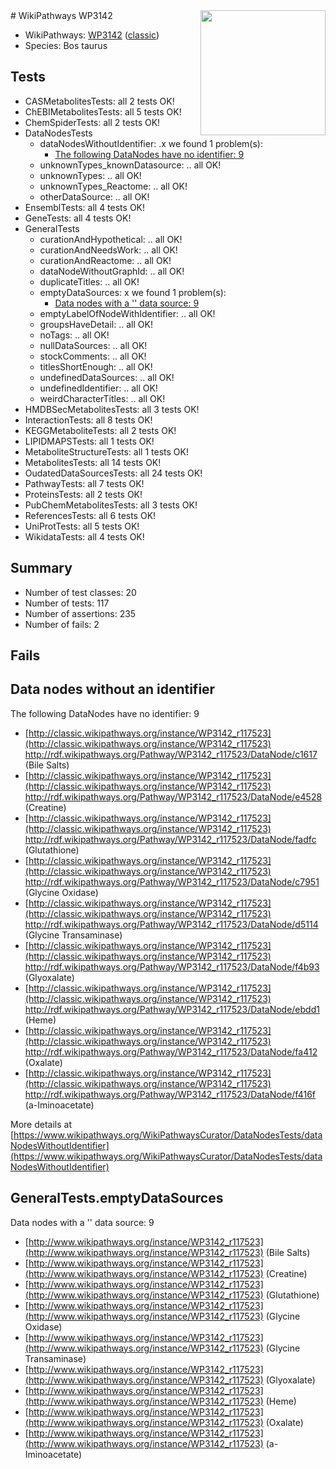 <img style="float: right; width: 200px" src="https://upload.wikimedia.org/wikipedia/commons/thumb/8/83/Wplogo_with_text_500.png/640px-Wplogo_with_text_500.png" />
# WikiPathways WP3142

* WikiPathways: [WP3142](https://wikipathways.org/pathways/WP3142) ([classic](https://classic.wikipathways.org/instance/WP3142))
* Species: Bos taurus
## Tests
* CASMetabolitesTests: all 2 tests OK!
* ChEBIMetabolitesTests: all 5 tests OK!
* ChemSpiderTests: all 2 tests OK!
* DataNodesTests
    * dataNodesWithoutIdentifier: .x we found 1 problem(s):
        * [The following DataNodes have no identifier: 9](#d2d32fa8)
    * unknownTypes_knownDatasource: .. all OK!
    * unknownTypes: .. all OK!
    * unknownTypes_Reactome: .. all OK!
    * otherDataSource: .. all OK!
* EnsemblTests: all 4 tests OK!
* GeneTests: all 4 tests OK!
* GeneralTests
    * curationAndHypothetical: .. all OK!
    * curationAndNeedsWork: .. all OK!
    * curationAndReactome: .. all OK!
    * dataNodeWithoutGraphId: .. all OK!
    * duplicateTitles: .. all OK!
    * emptyDataSources: x we found 1 problem(s):
        * [Data nodes with a '' data source: 9](#3d121fd4)
    * emptyLabelOfNodeWithIdentifier: .. all OK!
    * groupsHaveDetail: .. all OK!
    * noTags: .. all OK!
    * nullDataSources: .. all OK!
    * stockComments: .. all OK!
    * titlesShortEnough: .. all OK!
    * undefinedDataSources: .. all OK!
    * undefinedIdentifier: .. all OK!
    * weirdCharacterTitles: .. all OK!
* HMDBSecMetabolitesTests: all 3 tests OK!
* InteractionTests: all 8 tests OK!
* KEGGMetaboliteTests: all 2 tests OK!
* LIPIDMAPSTests: all 1 tests OK!
* MetaboliteStructureTests: all 1 tests OK!
* MetabolitesTests: all 14 tests OK!
* OudatedDataSourcesTests: all 24 tests OK!
* PathwayTests: all 7 tests OK!
* ProteinsTests: all 2 tests OK!
* PubChemMetabolitesTests: all 3 tests OK!
* ReferencesTests: all 6 tests OK!
* UniProtTests: all 5 tests OK!
* WikidataTests: all 4 tests OK!


## Summary

* Number of test classes: 20
* Number of tests: 117
* Number of assertions: 235
* Number of fails: 2

## Fails

<a name="d2d32fa8" />

## Data nodes without an identifier

The following DataNodes have no identifier: 9

* [http://classic.wikipathways.org/instance/WP3142_r117523](http://classic.wikipathways.org/instance/WP3142_r117523) http://rdf.wikipathways.org/Pathway/WP3142_r117523/DataNode/c1617 (Bile Salts)
* [http://classic.wikipathways.org/instance/WP3142_r117523](http://classic.wikipathways.org/instance/WP3142_r117523) http://rdf.wikipathways.org/Pathway/WP3142_r117523/DataNode/e4528 (Creatine)
* [http://classic.wikipathways.org/instance/WP3142_r117523](http://classic.wikipathways.org/instance/WP3142_r117523) http://rdf.wikipathways.org/Pathway/WP3142_r117523/DataNode/fadfc (Glutathione)
* [http://classic.wikipathways.org/instance/WP3142_r117523](http://classic.wikipathways.org/instance/WP3142_r117523) http://rdf.wikipathways.org/Pathway/WP3142_r117523/DataNode/c7951 (Glycine Oxidase)
* [http://classic.wikipathways.org/instance/WP3142_r117523](http://classic.wikipathways.org/instance/WP3142_r117523) http://rdf.wikipathways.org/Pathway/WP3142_r117523/DataNode/d5114 (Glycine Transaminase)
* [http://classic.wikipathways.org/instance/WP3142_r117523](http://classic.wikipathways.org/instance/WP3142_r117523) http://rdf.wikipathways.org/Pathway/WP3142_r117523/DataNode/f4b93 (Glyoxalate)
* [http://classic.wikipathways.org/instance/WP3142_r117523](http://classic.wikipathways.org/instance/WP3142_r117523) http://rdf.wikipathways.org/Pathway/WP3142_r117523/DataNode/ebdd1 (Heme)
* [http://classic.wikipathways.org/instance/WP3142_r117523](http://classic.wikipathways.org/instance/WP3142_r117523) http://rdf.wikipathways.org/Pathway/WP3142_r117523/DataNode/fa412 (Oxalate)
* [http://classic.wikipathways.org/instance/WP3142_r117523](http://classic.wikipathways.org/instance/WP3142_r117523) http://rdf.wikipathways.org/Pathway/WP3142_r117523/DataNode/f416f (a-Iminoacetate)


More details at [https://www.wikipathways.org/WikiPathwaysCurator/DataNodesTests/dataNodesWithoutIdentifier](https://www.wikipathways.org/WikiPathwaysCurator/DataNodesTests/dataNodesWithoutIdentifier)

<a name="3d121fd4" />

## GeneralTests.emptyDataSources

Data nodes with a '' data source: 9

* [http://www.wikipathways.org/instance/WP3142_r117523](http://www.wikipathways.org/instance/WP3142_r117523) (Bile Salts)
* [http://www.wikipathways.org/instance/WP3142_r117523](http://www.wikipathways.org/instance/WP3142_r117523) (Creatine)
* [http://www.wikipathways.org/instance/WP3142_r117523](http://www.wikipathways.org/instance/WP3142_r117523) (Glutathione)
* [http://www.wikipathways.org/instance/WP3142_r117523](http://www.wikipathways.org/instance/WP3142_r117523) (Glycine Oxidase)
* [http://www.wikipathways.org/instance/WP3142_r117523](http://www.wikipathways.org/instance/WP3142_r117523) (Glycine Transaminase)
* [http://www.wikipathways.org/instance/WP3142_r117523](http://www.wikipathways.org/instance/WP3142_r117523) (Glyoxalate)
* [http://www.wikipathways.org/instance/WP3142_r117523](http://www.wikipathways.org/instance/WP3142_r117523) (Heme)
* [http://www.wikipathways.org/instance/WP3142_r117523](http://www.wikipathways.org/instance/WP3142_r117523) (Oxalate)
* [http://www.wikipathways.org/instance/WP3142_r117523](http://www.wikipathways.org/instance/WP3142_r117523) (a-Iminoacetate)


